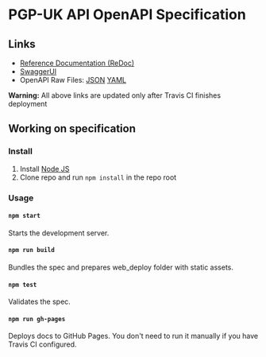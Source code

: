 # PGP-UK API OpenAPI Specification

## Links

- [Reference Documentation (ReDoc)](https://pgp-uk.github.io/api/)
- [SwaggerUI](https://pgp-uk.github.io/api/swagger-ui/)
- OpenAPI Raw Files: [JSON](https://pgp-uk.github.io/api/openapi.json) [YAML](https://pgp-uk.github.io/api/openapi.yaml)

**Warning:** All above links are updated only after Travis CI finishes deployment

## Working on specification
### Install

1. Install [Node JS](https://nodejs.org/)
2. Clone repo and run `npm install` in the repo root

### Usage

#### `npm start`
Starts the development server.

#### `npm run build`
Bundles the spec and prepares web_deploy folder with static assets.

#### `npm test`
Validates the spec.

#### `npm run gh-pages`
Deploys docs to GitHub Pages. You don't need to run it manually if you have Travis CI configured.
